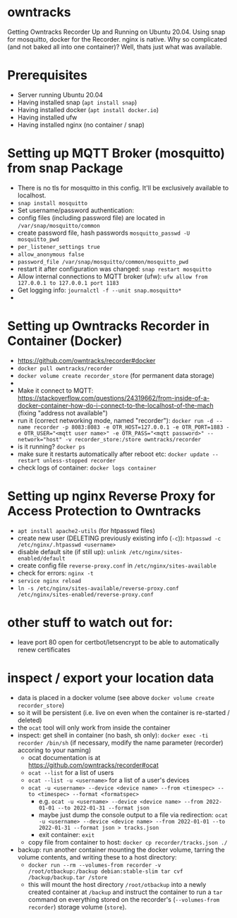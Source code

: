 # owntracks
Getting Owntracks Recorder Up and Running on Ubuntu 20.04.
Using snap for mosquitto, docker for the Recorder. nginx is native.
Why so complicated (and not baked all into one container)? Well, thats just what was available.

# Prerequisites
- Server running Ubuntu 20.04
- Having installed snap (`apt install snap`)
- Having installed docker (`apt install docker.io`) 
- Having installed ufw
- Having installed nginx (no container / snap)

# Setting up MQTT Broker (mosquitto) from snap Package
- There is no tls for mosquitto in this config. It'll be exclusively available to localhost. 
- `snap install mosquitto`
- Set username/password authentication: 
- config files (including password file) are located in `/var/snap/mosquitto/common`
- create password file, hash passwords `mosquitto_passwd -U mosquitto_pwd`
- `per_listener_settings true`
- `allow_anonymous false`
- `password_file /var/snap/mosquitto/common/mosquitto_pwd`
- restart it after configuration was changed: `snap restart mosquitto`
- Allow internal connections to MQTT broker (ufw): `ufw allow from 127.0.0.1 to 127.0.0.1 port 1183`
- Get logging info: `journalctl -f --unit snap.mosquitto*`
-

# Setting up Owntracks Recorder in Container (Docker)
- https://github.com/owntracks/recorder#docker
- `docker pull owntracks/recorder`
- `docker volume create recorder_store` (for permanent data storage)
- 
- Make it connect to MQTT: https://stackoverflow.com/questions/24319662/from-inside-of-a-docker-container-how-do-i-connect-to-the-localhost-of-the-mach (fixing "address not available")
- run it (correct networking mode, named "recorder"): `docker run -d --name recorder -p 8083:8083 -e OTR_HOST=127.0.0.1 -e OTR_PORT=1883 -e OTR_USER="<mqtt user name>" -e OTR_PASS="<mqtt password>" --network="host" -v recorder_store:/store owntracks/recorder`
- is it running? `docker ps`
- make sure it restarts automatically after reboot etc: `docker update --restart unless-stopped recorder`
- check logs of container: `docker logs container`

# Setting up nginx Reverse Proxy for Access Protection to Owntracks
- `apt install apache2-utils` (for htpasswd files)
- create new user (DELETING previously existing info (`-c`)): `htpasswd -c /etc/nginx/.htpasswd <username>`  
- disable default site (if still up): `unlink /etc/nginx/sites-enabled/default`
- create config file `reverse-proxy.conf` in `/etc/nginx/sites-available`
- check for errors: `nginx -t`
- `service nginx reload`
- `ln -s /etc/nginx/sites-available/reverse-proxy.conf /etc/nginx/sites-enabled/reverse-proxy.conf`

# other stuff to watch out for:
- leave port 80 open for certbot/letsencrypt to be able to automatically renew certificates

# inspect / export your location data
- data is placed in a docker volume (see above `docker volume create recorder_store`)
- so it will be persistent (i.e. live on even when the container is re-started / deleted)
- the `ocat` tool will only work from inside the container
- inspect: get shell in container (no bash, sh only): `docker exec -ti recorder /bin/sh` (if necessary, modify the name parameter (recorder) accoring to your naming)
  - ocat documentation is at https://github.com/owntracks/recorder#ocat
  - `ocat --list` for a list of users
  - `ocat --list -u <username>` for a list of a user's devices
  - `ocat -u <username> --device <device name> --from <timespec> --to <timespec> --format <formatspec>`
    - e.g. `ocat -u <username> --device <device name> --from 2022-01-01 --to 2022-01-31 --format json`
    - maybe just dump the console output to a file via redirection: `ocat -u <username> --device <device name> --from 2022-01-01 --to 2022-01-31 --format json > tracks.json`
    - exit container: `exit`
  - copy file from container to host: `docker cp recorder/tracks.json ./`
- backup: run another container mounting the docker volume, tarring the volume contents, and writing these to a host directory:
  - ```docker run --rm --volumes-from recorder -v /root/otbackup:/backup debian:stable-slim tar cvf /backup/backup.tar /store```
  - this will mount the host directory `/root/otbackup` into a newly created container at `/backup` and instruct the container to run a `tar` command on everything stored on the recorder's (`--volumes-from recorder`) storage volume (`store`).
